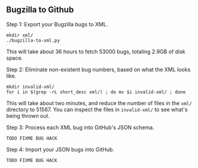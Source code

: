## Bugzilla to Github

Step 1: Export your Bugzilla bugs to XML.

    mkdir xml/
    ./bugzilla-to-xml.py

This will take about 36 hours to fetch 53000 bugs,
totaling 2.9GB of disk space.

Step 2: Eliminate non-existent bug numbers,
based on what the XML looks like.

    mkdir invalid-xml/
    for i in $(grep -rL short_desc xml/) ; do mv $i invalid-xml/ ; done

This will take about two minutes, and reduce the
number of files in the `xml/` directory to 51567.
You can inspect the files in `invalid-xml/` to see
what's being thrown out.

Step 3: Process each XML bug into GitHub's JSON schema.

    TODO FIXME BUG HACK

Step 4: Import your JSON bugs into GitHub.

    TODO FIXME BUG HACK

